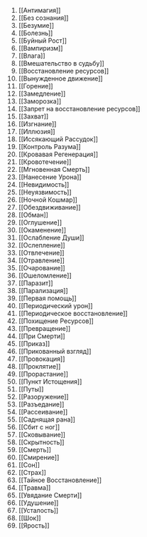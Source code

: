 
1. [[Антимагия]]
2. [[Без сознания]]
3. [[Безумие]]
4. [[Болезнь]]
5. [[Буйный Рост]]
6. [[Вампиризм]]
7. [[Влага]]
8. [[Вмешательство в  судьбу]]
9. [[Восстановление ресурсов]]
10. [[Вынужденное движение]]
11. [[Горение]]
12. [[Замедление]]
13. [[Заморозка]]
14. [[Запрет на восстановление ресурсов]]
15. [[Захват]]
16. [[Изгнание]]
17. [[Иллюзия]]
18. [[Иссякающий Рассудок]]
19. [[Контроль Разума]]
20. [[Кровавая Регенерация]]
21. [[Кровотечение]]
22. [[Мгновенная Смерть]]
23. [[Нанесение Урона]]
24. [[Невидимость]]
25. [[Неуязвимость]]
26. [[Ночной Кошмар]]
27. [[Обездвиживание]]
28. [[Обман]]
29. [[Оглушение]]
30. [[Окаменение]]
31. [[Ослабление Души]]
32. [[Ослепление]]
33. [[Отвлечение]]
34. [[Отравление]]
35. [[Очарование]]
36. [[Ошеломление]]
37. [[Паразит]]
38. [[Парализация]]
39. [[Первая помощь]]
40. [[Периодический урон]]
41. [[Периодическое восстановление]]
42. [[Похищение Ресурсов]]
43. [[Превращение]]
44. [[При Смерти]]
45. [[Приказ]]
46. [[Прикованный взгляд]]
47. [[Провокация]]
48. [[Проклятие]]
49. [[Прорастание]]
50. [[Пункт Истощения]]
51. [[Путы]]
52. [[Разоружение]]
53. [[Разъедание]]
54. [[Рассеивание]]
55. [[Саднящая рана]]
56. [[Сбит с ног]]
57. [[Сковывание]]
58. [[Скрытность]]
59. [[Смерть]]
60. [[Смирение]]
61. [[Сон]]
62. [[Страх]]
63. [[Тайное Восстановление]]
64. [[Травма]]
65. [[Увядание Смерти]]
66. [[Удушение]]
67. [[Усталость]]
68. [[Шок]]
69. [[Ярость]]